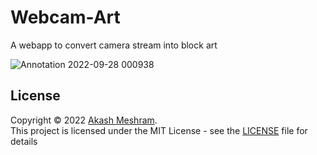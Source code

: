 # Webcam-Art

A webapp to convert camera stream into block art

![Annotation 2022-09-28 000938](https://user-images.githubusercontent.com/30370067/192610683-9dcc30a9-d92e-4b94-b073-83037cad7cbf.png)


## License <a name = "license"></a>

Copyright © 2022 [Akash Meshram](https://github.com/akashmeshram).<br />
This project is licensed under the MIT License - see the [LICENSE](./LICENSE) file for details
